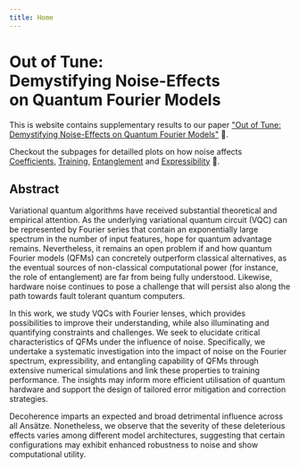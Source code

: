 ```yaml
---
title: Home
---
```

# Out of Tune: <br> Demystifying Noise-Effects <br> on Quantum Fourier Models

This is website contains supplementary results to our paper ["Out of Tune: Demystifying Noise-Effects on Quantum Fourier Models"](https://arxiv.org/abs/2506.09527) :scroll:.

Checkout the subpages for detailled plots on how noise affects [Coefficients](coefficients.md), [Training](training.md), [Entanglement](entanglement.md) and [Expressibility](expressibility.md) :rocket:.

## Abstract

Variational quantum algorithms have received substantial theoretical and empirical attention.
As the underlying variational quantum circuit (VQC) can be represented by Fourier series that contain an exponentially large spectrum in the number of input features, hope for quantum advantage remains.
Nevertheless, it remains an open problem if and how quantum Fourier models (QFMs) can concretely outperform classical alternatives, as the eventual sources of non-classical computational power (for instance, the role of entanglement) are far from being fully understood. Likewise, hardware noise continues to pose a challenge that will persist also along the path towards fault tolerant quantum computers.

In this work, we study VQCs with Fourier lenses, which provides possibilities to improve their understanding, while also illuminating and quantifying constraints and challenges.
We seek to elucidate critical characteristics of QFMs under the influence of noise.
Specifically, we undertake a systematic investigation into the impact of noise on the Fourier spectrum, expressibility, and entangling capability of QFMs through extensive numerical simulations and link these properties to training performance. The insights may inform more efficient utilisation of quantum hardware and support the design of tailored error mitigation and correction strategies.

Decoherence imparts an expected and broad detrimental influence across all Ansätze.
Nonetheless, we observe that the severity of these deleterious effects varies among different model architectures, suggesting that certain configurations may exhibit enhanced robustness to noise and show computational utility.

